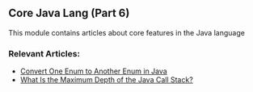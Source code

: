 ## Core Java Lang (Part 6)

This module contains articles about core features in the Java language

### Relevant Articles:

- [Convert One Enum to Another Enum in Java](https://www.baeldung.com/java-convert-enums)
- [What Is the Maximum Depth of the Java Call Stack?](https://www.baeldung.com/java-call-stack-max-depth)
